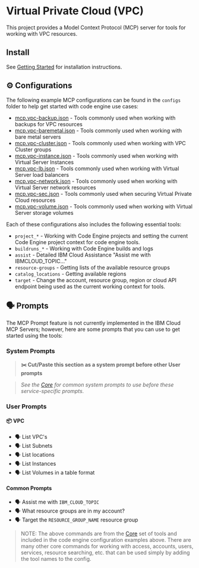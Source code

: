# Virtual Private Cloud (VPC)

This project provides a Model Context Protocol (MCP) server for tools for working with VPC resources.

## Install

See [Getting Started](https://ibm-cloud.github.io/mcp/overview/) for installation instructions.

## ⚙️ Configurations

The following example MCP configurations can be found in the `configs` folder to help get started with code engine use cases:

- [mcp.vpc-backup.json](https://github.com/IBM-Cloud/ibmcloud-mcp-server/blob/main/src/vpc/configs/mcp.vpc-backup.json) - Tools commonly used when working with backups for VPC resources
- [mcp.vpc-baremetal.json](https://github.com/IBM-Cloud/ibmcloud-mcp-server/blob/main/src/vpc/configs/mcp.vpc-baremetal.json) - Tools commonly used when working with bare metal servers
- [mcp.vpc-cluster.json](https://github.com/IBM-Cloud/ibmcloud-mcp-server/blob/main/src/vpc/configs/mcp.vpc-cluster.json) - Tools commonly used when working with VPC Cluster groups
- [mcp.vpc-instance.json](https://github.com/IBM-Cloud/ibmcloud-mcp-server/blob/main/src/vpc/configs/mcp.vpc-instance.json) - Tools commonly used when working with Virtual Server Instances
- [mcp.vpc-lb.json](https://github.com/IBM-Cloud/ibmcloud-mcp-server/blob/main/src/vpc/configs/mcp.vpc-lb.json) - Tools commonly used when working with Virtual Server load balancers
- [mcp.vpc-network.json](https://github.com/IBM-Cloud/ibmcloud-mcp-server/blob/main/src/vpc/configs/mcp.vpc-network.json) - Tools commonly used when working with Virtual Server network resources
- [mcp.vpc-sec.json](https://github.com/IBM-Cloud/ibmcloud-mcp-server/blob/main/src/vpc/configs/mcp.vpc-sec.json) - Tools commonly used when securing Virtual Private Cloud resources
- [mcp.vpc-volume.json](https://github.com/IBM-Cloud/ibmcloud-mcp-server/blob/main/src/vpc/configs/mcp.vpc-volume.json) - Tools commonly used when working with Virtual Server storage volumes

Each of these configurations also includes the following essential tools:

- `project_*` - Working with Code Engine projects and setting the current Code Engine project context for code engine tools.
- `buildruns_*` - Working with Code Engine builds and logs
- `assist` - Detailed IBM Cloud Assistance "Assist me with IBMCLOUD_TOPIC..."
- `resource-groups` - Getting lists of the available resource groups
- `catalog_locations` - Getting available regions
- `target` - Change the account, resource group, region or cloud API endpoint being used as the current working context for tools.

## 🗣️ Prompts

The MCP Prompt feature is not currently implemented in the IBM Cloud MCP Servers; however, here are some prompts that you can 
use to get started using the tools:

### System Prompts

> **✂️ Cut/Paste this section as a system prompt before other User prompts**

> _See the [Core](https://github.com/IBM-Cloud/ibmcloud-mcp-server/blob/main/src/core/README.md) for common system prompts to use before these service-specific prompts._

### User Prompts

#### 📦 VPC

- 🗣️ List VPC's
- 🗣️ List Subnets
- 🗣️ List locations
- 🗣️ List Instances
- 🗣️ List Volumes in a table format

#### Common Prompts

- 🗣️ Assist me with `IBM_CLOUD_TOPIC`
- 🗣️ What resource groups are in my account?
- 🗣️ Target the `RESOURCE_GROUP_NAME` resource group

> NOTE: The above commands are from the [Core](https://github.com/IBM-Cloud/ibmcloud-mcp-server/blob/main/src/core/README.md) set of tools and included in the code engine configuration examples above.  There are many other core commands for working with access, accounts, users, services, resource searching, etc. that can be used simply by adding the tool names to the config.

